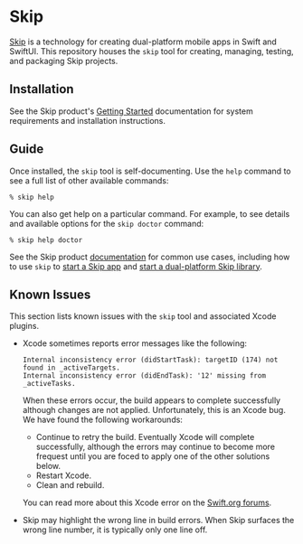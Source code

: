 # Skip

[Skip](https://skip.tools) is a technology for creating dual-platform mobile apps in Swift and SwiftUI. This repository houses the `skip` tool for creating, managing, testing, and packaging Skip projects.

## Installation

See the Skip product's [Getting Started](https://skip.tools/docs/#getting-started) documentation for system requirements and installation instructions.

## Guide

Once installed, the `skip` tool is self-documenting. Use the `help` command to see a full list of other available commands:

```shell
% skip help
```

You can also get help on a particular command. For example, to see details and available options for the `skip doctor` command:

```shell
% skip help doctor
```

See the Skip product [documentation](https://skip.tools/docs) for common use cases, including how to use `skip` to [start a Skip app](https://skip.tools/docs/#start-new-app) and [start a dual-platform Skip library](http://skip.tools/docs/#start-new-library).

## Known Issues

This section lists known issues with the `skip` tool and associated Xcode plugins.

- Xcode sometimes reports error messages like the following:

    ```shell
    Internal inconsistency error (didStartTask): targetID (174) not found in _activeTargets.
    Internal inconsistency error (didEndTask): '12' missing from _activeTasks.
    ```

    When these errors occur, the build appears to complete successfully although changes are not applied. Unfortunately, this is an Xcode bug. We have found the following workarounds:

    - Continue to retry the build. Eventually Xcode will complete successfully, although the errors may continue to become more frequest until you are foced to apply one of the other solutions below.
    - Restart Xcode.
    - Clean and rebuild.

    You can read more about this Xcode error on the [Swift.org forums](https://forums.swift.org/t/internal-inconsistency-error-didstarttask/61194).
- Skip may highlight the wrong line in build errors. When Skip surfaces the wrong line number, it is typically only one line off.
